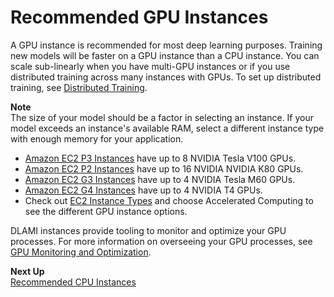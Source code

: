 # Recommended GPU Instances<a name="gpu"></a>

A GPU instance is recommended for most deep learning purposes\. Training new models will be faster on a GPU instance than a CPU instance\. You can scale sub\-linearly when you have multi\-GPU instances or if you use distributed training across many instances with GPUs\. To set up distributed training, see [Distributed Training](distributed-training.md)\. 

**Note**  
The size of your model should be a factor in selecting an instance\. If your model exceeds an instance's available RAM, select a different instance type with enough memory for your application\. 
+ [Amazon EC2 P3 Instances](https://aws.amazon.com/ec2/instance-types/p3/) have up to 8 NVIDIA Tesla V100 GPUs\.
+ [Amazon EC2 P2 Instances](https://aws.amazon.com/ec2/instance-types/p2/) have up to 16 NVIDIA NVIDIA K80 GPUs\.
+ [Amazon EC2 G3 Instances](https://aws.amazon.com/ec2/instance-types/g3/) have up to 4 NVIDIA Tesla M60 GPUs\.
+ [Amazon EC2 G4 Instances](https://aws.amazon.com/ec2/instance-types/g4/) have up to 4 NVIDIA T4 GPUs\.
+ Check out [EC2 Instance Types](https://aws.amazon.com/ec2/instance-types/) and choose Accelerated Computing to see the different GPU instance options\.

DLAMI instances provide tooling to monitor and optimize your GPU processes\. For more information on overseeing your GPU processes, see [GPU Monitoring and Optimization](tutorial-gpu.md)\.

**Next Up**  
[Recommended CPU Instances](cpu.md)